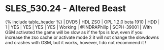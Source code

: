 # SLES_530.24 - Altered Beast

{% include table_header %}
| DVD5 | HDL ZSO | OPL 1.2.0 beta 1910 | HDD | 1 | YES | YES | YES | YES | Working | @INDRAPhilip | SCPH-39001 | With GSM activated the game will be slow as if the fps is low, even if you increase the zso cache or activate mode 2 it will not change the slowdowns and crashes with GSM, but it works, however, I do not recommend it ! 
